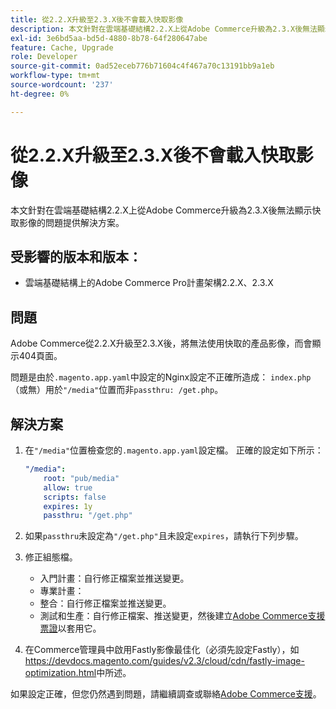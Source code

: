 ```yaml
---
title: 從2.2.X升級至2.3.X後不會載入快取影像
description: 本文針對在雲端基礎結構2.2.X上從Adobe Commerce升級為2.3.X後無法顯示快取影像的問題提供解決方案。
exl-id: 3e6bd5aa-bd5d-4880-8b78-64f280647abe
feature: Cache, Upgrade
role: Developer
source-git-commit: 0ad52eceb776b71604c4f467a70c13191bb9a1eb
workflow-type: tm+mt
source-wordcount: '237'
ht-degree: 0%

---
```


# 從2.2.X升級至2.3.X後不會載入快取影像

本文針對在雲端基礎結構2.2.X上從Adobe Commerce升級為2.3.X後無法顯示快取影像的問題提供解決方案。

## 受影響的版本和版本：

* 雲端基礎結構上的Adobe Commerce Pro計畫架構2.2.X、2.3.X

## 問題

Adobe Commerce從2.2.X升級至2.3.X後，將無法使用快取的產品影像，而會顯示404頁面。

問題是由於`.magento.app.yaml`中設定的Nginx設定不正確所造成： `index.php` （或無）用於`"/media"`位置而非`passthru: /get.php`。

## 解決方案

1. 在`"/media"`位置檢查您的`.magento.app.yaml`設定檔。 正確的設定如下所示：

   ```yaml
   "/media":
       root: "pub/media"
       allow: true
       scripts: false
       expires: 1y
       passthru: "/get.php"
   ```

1. 如果`passthru`未設定為`"/get.php"`且未設定`expires`，請執行下列步驟。
1. 修正組態檔。
   * 入門計畫：自行修正檔案並推送變更。
   * 專業計畫：
   * 整合：自行修正檔案並推送變更。
   * 測試和生產：自行修正檔案、推送變更，然後建立[Adobe Commerce支援票證](/help/help-center-guide/help-center/magento-help-center-user-guide.md#submit-ticket)以套用它。

1. 在Commerce管理員中啟用Fastly影像最佳化（必須先設定Fastly），如<https://devdocs.magento.com/guides/v2.3/cloud/cdn/fastly-image-optimization.html>中所述。

如果設定正確，但您仍然遇到問題，請繼續調查或聯絡[Adobe Commerce支援](/help/help-center-guide/help-center/magento-help-center-user-guide.md#submit-ticket)。
